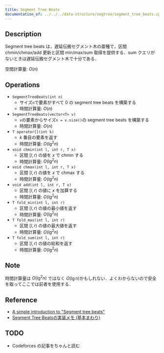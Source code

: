 ```yaml
---
title: Segment Tree Beats
documentation_of: ../../../data-structure/segtree/segment_tree_beats.cpp
---
```


## Description

Segment tree beats は，遅延伝搬セグメント木の亜種で，区間 chmin/chmax/add 更新と区間 min/max/sum 取得を提供する．sum クエリがないときは遅延伝搬セグメント木で十分である．

空間計算量: $O(n)$

## Operations

- `SegmentTreeBeats(int n)`
    - サイズ`n`で要素がすべて 0 の segment tree beats を構築する
    - 時間計算量: $O(n)$
- `SegmentTreeBeats(vector<T> v)`
    - `v`の要素からサイズ`n = v.size()`の segment tree beats を構築する
    - 時間計算量: $O(n)$
- `T operator[](int k)`
    - $k$ 番目の要素を返す
    - 時間計算量: $O(\lg^2 n)$
- `void chmin(int l, int r, T x)`
    - 区間 $[l, r)$ の値を $x$ で chmin する
    - 時間計算量: $O(\lg^2 n)$
- `void chmax(int l, int r, T x)`
    - 区間 $[l, r)$ の値を $x$ で chmax する
    - 時間計算量: $O(\lg^2 n)$
- `void add(int l, int r, T x)`
    - 区間 $[l, r)$ の値に $x$ を加算する
    - 時間計算量: $O(\lg^2 n)$
- `T fold_min(int l, int r)`
    - 区間 $[l, r)$ の値の最小値を返す
    - 時間計算量: $O(\lg^2 n)$
- `T fold_max(int l, int r)`
    - 区間 $[l, r)$ の値の最大値を返す
    - 時間計算量: $O(\lg^2 n)$
- `T fold_sum(int l, int r)`
    - 区間 $[l, r)$ の値の総和を返す
    - 時間計算量: $O(\lg^2 n)$

## Note

時間計算量は $O(\lg^2 n)$ ではなく $O(\lg n)$かもしれない．よくわからないので安全を取ってここでは前者を使用する．

## Reference

- [A simple introduction to "Segment tree beats"](https://codeforces.com/blog/entry/5731)
- [Segment Tree Beatsの実装メモ (基本まわり)](https://smijake3.hatenablog.com/entry/2019/04/28/021457)

## TODO

- Codeforces の記事をちゃんと読む
